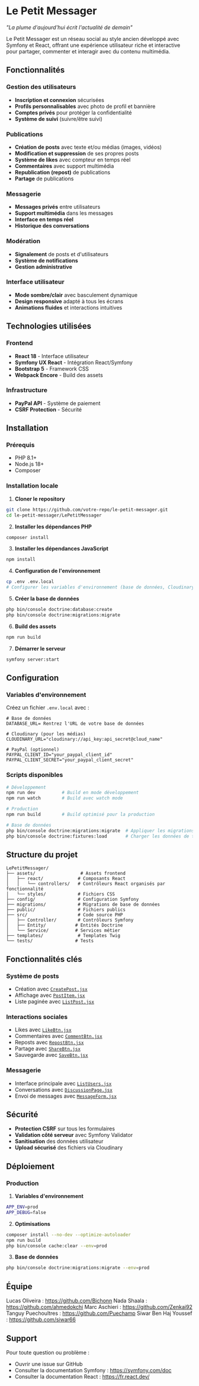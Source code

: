 # Le Petit Messager 

*"La plume d'aujourd'hui écrit l'actualité de demain"*

Le Petit Messager est un réseau social au style ancien développé avec Symfony et React, offrant une expérience utilisateur riche et interactive pour partager, commenter et interagir avec du contenu multimédia.

##  Fonctionnalités

###  Gestion des utilisateurs
- **Inscription et connexion** sécurisées
- **Profils personnalisables** avec photo de profil et bannière
- **Comptes privés** pour protéger la confidentialité
- **Système de suivi** (suivre/être suivi)


### Publications
- **Création de posts** avec texte et/ou médias (images, vidéos)
- **Modification et suppression** de ses propres posts
- **Système de likes** avec compteur en temps réel
- **Commentaires** avec support multimédia
- **Republication (repost)** de publications
- **Partage** de publications

### Messagerie
- **Messages privés** entre utilisateurs
- **Support multimédia** dans les messages
- **Interface en temps réel**
- **Historique des conversations**

### Modération
- **Signalement** de posts et d'utilisateurs
- **Système de notifications**
- **Gestion administrative**

### Interface utilisateur
- **Mode sombre/clair** avec basculement dynamique
- **Design responsive** adapté à tous les écrans
- **Animations fluides** et interactions intuitives

## Technologies utilisées

 

### Frontend
- **React 18** - Interface utilisateur
- **Symfony UX React** - Intégration React/Symfony
- **Bootstrap 5** - Framework CSS
- **Webpack Encore** - Build des assets

### Infrastructure
- **PayPal API** - Système de paiement
- **CSRF Protection** - Sécurité

## Installation

### Prérequis
- PHP 8.1+
- Node.js 18+
- Composer

### Installation locale

1. **Cloner le repository**
```bash
git clone https://github.com/votre-repo/le-petit-messager.git
cd le-petit-messager/LePetitMessager
```

2. **Installer les dépendances PHP**
```bash
composer install
```

3. **Installer les dépendances JavaScript**
```bash
npm install
```

4. **Configuration de l'environnement**
```bash
cp .env .env.local
# Configurer les variables d'environnement (base de données, Cloudinary, etc.)
```

5. **Créer la base de données**
```bash
php bin/console doctrine:database:create
php bin/console doctrine:migrations:migrate
```

6. **Build des assets**
```bash
npm run build
```

7. **Démarrer le serveur**
```bash
symfony server:start
```

## Configuration

### Variables d'environnement

Créez un fichier `.env.local` avec :

```env
# Base de données
DATABASE_URL= Rentrez l'URL de votre base de données 

# Cloudinary (pour les médias)
CLOUDINARY_URL="cloudinary://api_key:api_secret@cloud_name"

# PayPal (optionnel)
PAYPAL_CLIENT_ID="your_paypal_client_id"
PAYPAL_CLIENT_SECRET="your_paypal_client_secret"
```

### Scripts disponibles

```bash
# Développement
npm run dev          # Build en mode développement
npm run watch        # Build avec watch mode

# Production
npm run build        # Build optimisé pour la production

# Base de données
php bin/console doctrine:migrations:migrate  # Appliquer les migrations
php bin/console doctrine:fixtures:load       # Charger les données de test
```

##  Structure du projet

```
LePetitMessager/
├── assets/                 # Assets frontend
│   ├── react/             # Composants React
│   │   └── controllers/   # Contrôleurs React organisés par fonctionnalité
│   └── styles/            # Fichiers CSS
├── config/                # Configuration Symfony
├── migrations/            # Migrations de base de données
├── public/                # Fichiers publics
├── src/                   # Code source PHP
│   ├── Controller/        # Contrôleurs Symfony
│   ├── Entity/           # Entités Doctrine
│   └── Service/          # Services métier
├── templates/             # Templates Twig
└── tests/                # Tests
```

##  Fonctionnalités clés

### Système de posts
- Création avec [`CreatePost.jsx`](assets/react/controllers/posts/CreatePost.jsx)
- Affichage avec [`PostItem.jsx`](assets/react/controllers/posts/post_tool/PostItem.jsx)
- Liste paginée avec [`ListPost.jsx`](assets/react/controllers/posts/ListPost.jsx)

### Interactions sociales
- Likes avec [`LikeBtn.jsx`](assets/react/controllers/posts/btn_post/LikeBtn.jsx)
- Commentaires avec [`CommentBtn.jsx`](assets/react/controllers/posts/btn_post/CommentBtn.jsx)
- Reposts avec [`RepostBtn.jsx`](assets/react/controllers/posts/btn_post/RepostBtn.jsx)
- Partage avec [`ShareBtn.jsx`](assets/react/controllers/posts/btn_post/ShareBtn.jsx)
- Sauvegarde avec [`SaveBtn.jsx`](assets/react/controllers/posts/btn_post/SaveBtn.jsx)

### Messagerie
- Interface principale avec [`ListUsers.jsx`](assets/react/controllers/messagerie/ListUsers.jsx)
- Conversations avec [`DiscussionPage.jsx`](assets/react/controllers/messagerie/DiscussionPage.jsx)
- Envoi de messages avec [`MessageForm.jsx`](assets/react/controllers/messagerie/MessageForm.jsx)

## Sécurité

- **Protection CSRF** sur tous les formulaires
- **Validation côté serveur** avec Symfony Validator
- **Sanitisation** des données utilisateur
- **Upload sécurisé** des fichiers via Cloudinary


## Déploiement

### Production

1. **Variables d'environnement**
```bash
APP_ENV=prod
APP_DEBUG=false
```

2. **Optimisations**
```bash
composer install --no-dev --optimize-autoloader
npm run build
php bin/console cache:clear --env=prod
```

3. **Base de données**
```bash
php bin/console doctrine:migrations:migrate --env=prod
```


## Équipe

Lucas Oliveira : https://github.com/Bichonn
Nada Shaala : https://github.com/ahmedokchi
Marc Aschieri : https://github.com/Zenkai92
Tanguy Puechoultres : https://github.com/Puechamp
Siwar Ben Haj Youssef : https://github.com/siwar66


## Support

Pour toute question ou problème :
- Ouvrir une issue sur GitHub
- Consulter la documentation Symfony : https://symfony.com/doc
- Consulter la documentation React : https://fr.react.dev/
